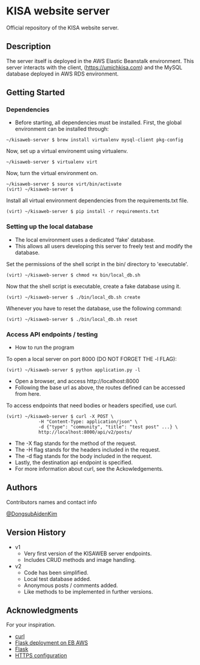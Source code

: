 # KISA website server

Official repository of the KISA website server.

## Description

The server itself is deployed in the AWS Elastic Beanstalk environment.
This server interacts with the client, (https://umichkisa.com) and the MySQL database
deployed in AWS RDS environment.

## Getting Started

### Dependencies

- Before starting, all dependencies must be installed.
  First, the global environment can be installed through:

```
~/kisaweb-server $ brew install virtualenv mysql-client pkg-config
```

Now, set up a virtual environemt using virtualenv.

```
~/kisaweb-server $ virtualenv virt
```

Now, turn the virtual environment on.

```
~/kisaweb-server $ source virt/bin/activate
(virt) ~/kisaweb-server $
```

Install all virtual environment dependencies from the requirements.txt file.

```
(virt) ~/kisaweb-server $ pip install -r requirements.txt
```

### Setting up the local database

- The local environment uses a dedicated 'fake' database.
- This allows all users developing this server to freely test and modify the database.

Set the permissions of the shell script in the bin/ directory to 'executable'.

```
(virt) ~/kisaweb-server $ chmod +x bin/local_db.sh
```

Now that the shell script is executable, create a fake database using it.

```
(virt) ~/kisaweb-server $ ./bin/local_db.sh create
```

Whenever you have to reset the database, use the following command:

```
(virt) ~/kisaweb-server $ ./bin/local_db.sh reset
```

### Access API endpoints / testing

- How to run the program

To open a local server on port 8000 (DO NOT FORGET THE -l FLAG):

```
(virt) ~/kisaweb-server $ python application.py -l
```

- Open a browser, and access http://localhost:8000
- Following the base url as above, the routes defined can be accessed from here.

To access endpoints that need bodies or headers specified, use curl.

```
(virt) ~/kisaweb-server $ curl -X POST \
            -H "Content-Type: application/json" \
            -d {"type": "community", "title": "test post" ...} \
            http://localhost:8000/api/v2/posts/
```

- The -X flag stands for the method of the request.
- The -H flag stands for the headers included in the request.
- The -d flag stands for the body included in the request.
- Lastly, the destination api endpoint is specified.
- For more information about curl, see the Ackowledgements.

## Authors

Contributors names and contact info

[@DongsubAidenKim](https://www.linkedin.com/in/aiden-dongsub-kim/)

## Version History

- v1
  - Very first version of the KISAWEB server endpoints.
  - Includes CRUD methods and image handling.
- v2
  - Code has been simplified.
  - Local test database added.
  - Anonymous posts / comments added.
  - Like methods to be implemented in further versions.

## Acknowledgments

For your inspiration.

- [curl](https://curl.se/docs/)
- [Flask deployment on EB AWS](https://blog.memcachier.com/2023/09/08/deploy-flask-on-elastic-beanstalk-and-scale-with-memcache/)
- [Flask](https://flask.palletsprojects.com/en/3.0.x/)
- [HTTPS configuration](https://docs.aws.amazon.com/elasticbeanstalk/latest/dg/configuring-https-elb.html)
